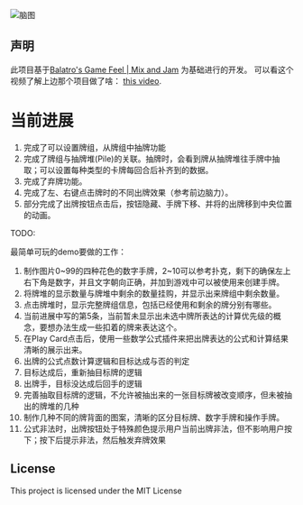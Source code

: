 
![脑图](https://raw.githubusercontent.com/acmol/balatro-feel/main/rouge-like-math.png)

## 声明
此项目基于[Balatro's Game Feel | Mix and Jam](https://github.com/mixandjam/balatro-feel) 为基础进行的开发。
可以看这个视频了解上边那个项目做了啥： [this video](https://youtu.be/I1dAZuWurw4).

# 当前进展


1. 完成了可以设置牌组，从牌组中抽牌功能
2. 完成了牌组与抽牌堆(Pile)的关联。抽牌时，会看到牌从抽牌堆往手牌中抽取；可以设置每种类型的卡牌每回合后补齐到的数据。
3. 完成了弃牌功能。
4. 完成了左、右键点击牌时的不同出牌效果（参考前边脑力）。
5. 部分完成了出牌按钮点击后，按钮隐藏、手牌下移、并将的出牌移到中央位置的动画。

TODO:

最简单可玩的demo要做的工作：
1. 制作图片0~99的四种花色的数字手牌，2~10可以参考扑克，剩下的确保左上右下角是数字，并且文字朝向正确，并加到游戏中可以被使用来创建手牌。
2. 将牌堆的显示数量与牌堆中剩余的数量挂购，并显示出来牌组中剩余数量。
3. 点击牌堆时，显示完整牌组信息，包括已经使用和剩余的牌分别有哪些。  
4. 当前进展中写的第5条，当前暂未显示出未选中牌所表达的计算优先级的概念，要想办法生成一些扣着的牌来表达这个。
5. 在Play Card点击后，使用一些数学公式插件来把出牌表达的公式和计算结果清晰的展示出来。
6. 出牌的公式点数计算逻辑和目标达成与否的判定
7. 目标达成后，重新抽目标牌的逻辑
8. 出牌手，目标没达成后回手的逻辑
9. 完善抽取目标牌的逻辑，不允许被抽出来的一张目标牌被改变顺序，但未被抽出的牌堆的几种
10. 制作几种不同的牌背面的图案，清晰的区分目标牌、数字手牌和操作手牌。
11. 公式非法时，出牌按钮处于特殊颜色提示用户当前出牌非法，但不影响用户按下；按下后提示非法，然后触发弃牌效果
   
## License

This project is licensed under the MIT License
